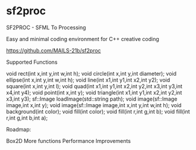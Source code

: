 # sf2proc
SF2PROC - SFML To Processing

Easy and minimal coding environment for C++ creative coding

https://github.com/MAILS-21b/sf2proc

Supported Functions

void rect(int x,int y,int w,int h);
void circle(int x,int y,int diameter);
void ellipse(int x,int y,int w,int h);
void line(int x1,int y1,int x2,int y2);
void square(int x,int y,int l);
void quad(int x1,int y1,int x2,int y2,int x3,int y3,int x4,int y4);
void point(int x,int y);
void triangle(int x1,int y1,int x2,int y2,int x3,int y3);
sf::Image loadImage(std::string path);
void image(sf::Image image,int x,int y);
void image(sf::Image image,int x,int y,int w,int h);
void background(int color);
void fill(int color);
void fill(int r,int g,int b);
void fill(int r,int g,int b,int a);

Roadmap:

Box2D
More functions
Performance Improvements
